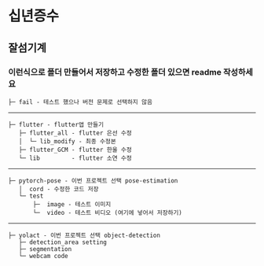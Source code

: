 # 십년증수
## 잘섬기계
### 이런식으로 폴더 만들어서 저장하고 수정한 폴더 있으면 readme 작성하세요
```
├─ fail - 테스트 했으나 버전 문제로 선택하지 않음
```   
--------------------------------------------------
```
├─ flutter - flutter앱 만들기    
   ├─ flutter_all - flutter 은선 수정
   │  └─ lib_modify - 최종 수정본
   ├─ flutter_GCM - flutter 한울 수정
   └─ lib         - flutter 소연 수정
```


--------------------------------------------------
```
├─ pytorch-pose - 이번 프로젝트 선택 pose-estimation    
   │  cord - 수정한 코드 저장
   └─ test
       ├─  image - 테스트 이미지
       └─  video - 테스트 비디오 (여기에 넣어서 저장하기)   
```

--------------------------------------------------

```
├─ yolact - 이번 프로젝트 선택 object-detection       
   ├─ detection_area setting 
   ├─ segmentation
   └─ webcam code
```
